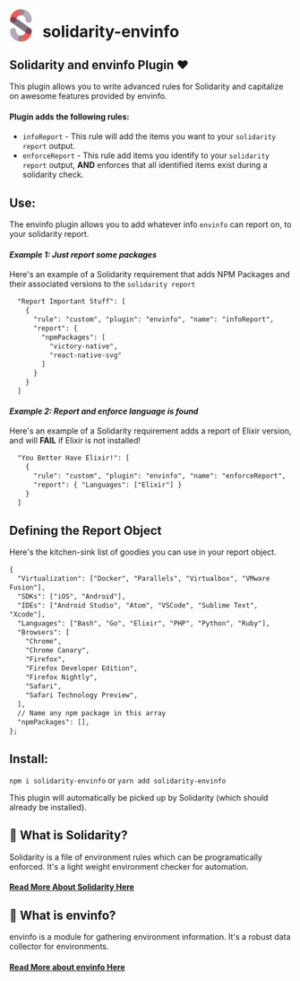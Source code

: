 <a href='https://infinitered.github.io/solidarity/'><img src='https://github.com/infinitered/solidarity/raw/master/_art/plugin.jpg' align='left' height="60"/></a>

# solidarity-envinfo
## Solidarity and envinfo Plugin :heart:
This plugin allows you to write advanced rules for Solidarity and capitalize on awesome features provided by envinfo.

#### Plugin adds the following rules:

* `infoReport` - This rule will add the items you want to your `solidarity report` output.
* `enforceReport` - This rule add items you identify to your `solidarity report` output, **AND** enforces that all identified items exist during a solidarity check.

## Use:
The envinfo plugin allows you to add whatever info `envinfo` can report on, to your solidarity report.


#### _Example 1: Just report some packages_

Here's an example of a Solidarity requirement that adds NPM Packages and their associated versions to the `solidarity report`
```json5
  "Report Important Stuff": [
    {
      "rule": "custom", "plugin": "envinfo", "name": "infoReport",
      "report": {
        "npmPackages": [
          "victory-native",
          "react-native-svg"
        ]
      }
    }
  ]
```

#### _Example 2: Report and enforce language is found_

Here's an example of a Solidarity requirement adds a report of Elixir version, and will **FAIL** if Elixir is not installed!
```json5
  "You Better Have Elixir!": [
    {
      "rule": "custom", "plugin": "envinfo", "name": "enforceReport",
      "report": { "Languages": ["Elixir"] }
    }
  ]
```

## Defining the Report Object
Here's the kitchen-sink list of goodies you can use in your report object.
```json5
{
  "Virtualization": ["Docker", "Parallels", "Virtualbox", "VMware Fusion"],
  "SDKs": ["iOS", "Android"],
  "IDEs": ["Android Studio", "Atom", "VSCode", "Sublime Text", "Xcode"],
  "Languages": ["Bash", "Go", "Elixir", "PHP", "Python", "Ruby"],
  "Browsers": [
    "Chrome",
    "Chrome Canary",
    "Firefox",
    "Firefox Developer Edition",
    "Firefox Nightly",
    "Safari",
    "Safari Technology Preview",
  ],
  // Name any npm package in this array
  "npmPackages": [],
};
```

## Install:
`npm i solidarity-envinfo` or `yarn add solidarity-envinfo`

This plugin will automatically be picked up by Solidarity (which should already be installed).

## :newspaper: What is Solidarity?  
Solidarity is a file of environment rules which can be programatically enforced.  It's a light weight environment checker for automation.
#### [Read More About Solidarity Here](https://github.com/infinitered/solidarity)

## :newspaper:  What is envinfo?
envinfo is a module for gathering environment information.  It's a robust data collector for environments.
#### [Read More about envinfo Here](https://github.com/tabrindle/envinfo)

